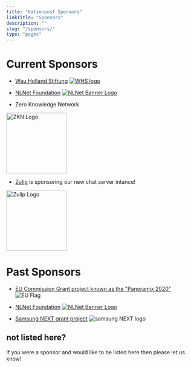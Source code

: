 ```yaml
---
title: "Katzenpost Sponsors"
linkTitle: "Sponsors"
description: ""
slug: "/sponsors/"
type: "pages"
---
```


# Current Sponsors

* [Wau Holland Stiftung](https://www.wauland.de/en/)
[![WHS logo](whs-logo.svg)](https://www.wauland.de/en/)

* [NLNet Foundation](https://nlnet.nl/)
[![NLNet Banner Logo](/images/nlnet_banner-160x60.png)](https://nlnet.nl/)

* Zero Knowledge Network
<a href="https://zknet.io/">
  <img src="/images/zkn.svg" alt="ZKN Logo" width="160" height="160">
</a>


* [Zulip](https://zulip.com/) is sponsoring our new chat server intance!
<a href="https://zulip.com/">
  <img src="/images/zulip-icon-circle.svg" alt="Zulip Logo" width="160" height="160">
</a>



# Past Sponsors

* [EU Commission Grant project known as the "Panoramix 2020"](https://panoramix-project.eu/)
![EU Flag](eu-flag.jpg)

* [NLNet Foundation](https://nlnet.nl/)
[![NLNet Banner Logo](/images/nlnet_banner-160x60.png)](https://nlnet.nl/)

* [Samsung NEXT grant project](https://www.samsungnext.com/)
![samsung NEXT logo](/images/next_stacked_blk_lb_2c.png)


## not listed here?

If you were a sponsor and would like to be listed here then please let us know!
